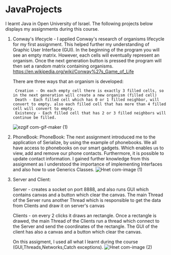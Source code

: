 # JavaProjects

I learnt Java in Open University of Israel. The following projects below displays my assignments during this course.


1. Conway's lifecycle - 
   I applied Conway's research of organisms lifecycle for my first assignment. This helped further my understanding of Graphic User Interface (GUI).
In the beginning of the program you will see an empty matrix. However, each cells will eventually represent an organism. Once the next generation button is pressed the program will then set a random matrix containing organisms. https://en.wikipedia.org/wiki/Conway%27s_Game_of_Life
   
   There are three ways that an organism is developed:
   
        Creation - On each empty cell there is exactly 3 filled cells, so in the next generation will create a new organism (filled cell)
        Death - Each filled cell which has 0 or 1 filled neighbor, will convert to empty. also each filled cell that has more than 4 filled cell will convert to empty.
        Existency - Each filled cell that has 2 or 3 filled neighbors will continue be filled.
       
   ![ezgif com-gif-maker (1)](https://user-images.githubusercontent.com/64331443/155858485-91623303-f81b-417e-b04b-8821f564108f.gif)


2. PhoneBook:
   PhoneBook: The next assignment introduced me to the application of Serialize, by using the example of phonebooks. We all have access to phonebooks on our smart gadgets. Which enables us to view, add and remove our phone contacts. Furthermore, it is possible to update contact information. I gained further knowledge from this assignment as I understood the importance of implementing 
Interfaces and also how to use Generics Classes.
   ![Hnet com-image (1)](https://user-images.githubusercontent.com/64331443/155857668-97631242-a099-44e6-8125-c24aa664cad0.jpg)

3. Server and Client:

   Server - creates a socket on port 8888, and also runs GUI which contains canvas and a button which clear the canvas. The main Thread of the Server runs another Thread which is responsible to get the data from Clients and draw it on server's canvas
   
   Clients - on every 2 clicks it draws an rectangle. Once a rectangle is drawed, the main Thread of the Clients run a thread which connect to the Server and send the coordinates of the rectangle. The GUI of the client has also a canvas and a button which clear the canvas.
   
   On this assigment, I used all what I learnt during the course (GUI,Threads,Networks,Catch exceptions).
   ![Hnet com-image (2)](https://user-images.githubusercontent.com/64331443/155857821-dba30b8f-7918-4a07-a164-9c87024eaca3.jpg)

   

